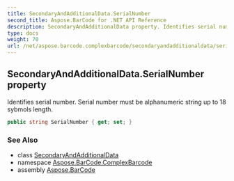 ```yaml
---
title: SecondaryAndAdditionalData.SerialNumber
second_title: Aspose.BarCode for .NET API Reference
description: SecondaryAndAdditionalData property. Identifies serial number. Serial number must be alphanumeric string up to 18 sybmols length
type: docs
weight: 70
url: /net/aspose.barcode.complexbarcode/secondaryandadditionaldata/serialnumber/
---
```

## SecondaryAndAdditionalData.SerialNumber property

Identifies serial number. Serial number must be alphanumeric string up to 18 sybmols length.

```csharp
public string SerialNumber { get; set; }
```

### See Also

* class [SecondaryAndAdditionalData](../)
* namespace [Aspose.BarCode.ComplexBarcode](../../../aspose.barcode.complexbarcode/)
* assembly [Aspose.BarCode](../../../)


